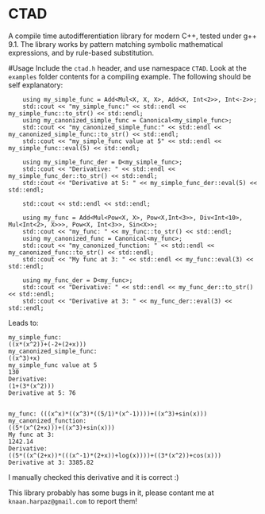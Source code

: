 # CTAD

A compile time autodifferentiation library for modern C++, tested under g++ 9.1.
The library works by pattern matching symbolic mathematical expressions, and by rule-based substitution.

#Usage
Include the `ctad.h` header, and use namespace `CTAD`.
Look at the `examples` folder contents for a compiling example.
The following should be self explanatory:
```
    using my_simple_func = Add<Mul<X, X, X>, Add<X, Int<2>>, Int<-2>>;
    std::cout << "my_simple_func:" << std::endl << my_simple_func::to_str() << std::endl;
    using my_canonized_simple_func = Canonical<my_simple_func>;
    std::cout << "my_canonized_simple_func:" << std::endl << my_canonized_simple_func::to_str() << std::endl;
    std::cout << "my_simple_func value at 5" << std::endl << my_simple_func::eval(5) << std::endl;
    
    using my_simple_func_der = D<my_simple_func>;
    std::cout << "Derivative: " << std::endl << my_simple_func_der::to_str() << std::endl;
    std::cout << "Derivative at 5: " << my_simple_func_der::eval(5) << std::endl;

    std::cout << std::endl << std::endl;

    using my_func = Add<Mul<Pow<X, X>, Pow<X,Int<3>>, Div<Int<10>, Mul<Int<2>, X>>>, Pow<X, Int<3>>, Sin<X>>;
    std::cout << "my_func: " << my_func::to_str() << std::endl;
    using my_canonized_func = Canonical<my_func>;
    std::cout << "my_canonized_function: " << std::endl << my_canonized_func::to_str() << std::endl;
    std::cout << "My func at 3: " << std::endl << my_func::eval(3) << std::endl;
    
    using my_func_der = D<my_func>;
    std::cout << "Derivative: " << std::endl << my_func_der::to_str() << std::endl;
    std::cout << "Derivative at 3: " << my_func_der::eval(3) << std::endl;
```

Leads to:
```
my_simple_func:
((x*(x^2))+(-2+(2+x)))
my_canonized_simple_func:
((x^3)+x)
my_simple_func value at 5
130
Derivative: 
(1+(3*(x^2)))
Derivative at 5: 76


my_func: (((x^x)*((x^3)*((5/1)*(x^-1))))+((x^3)+sin(x)))
my_canonized_function: 
((5*(x^(2+x)))+((x^3)+sin(x)))
My func at 3: 
1242.14
Derivative: 
((5*((x^(2+x))*(((x^-1)*(2+x))+log(x))))+((3*(x^2))+cos(x)))
Derivative at 3: 3385.82
```

I manually checked this derivative and it is correct :)

This library probably has some bugs in it, please contant me at `knaan.harpaz@gmail.com` to report them!
